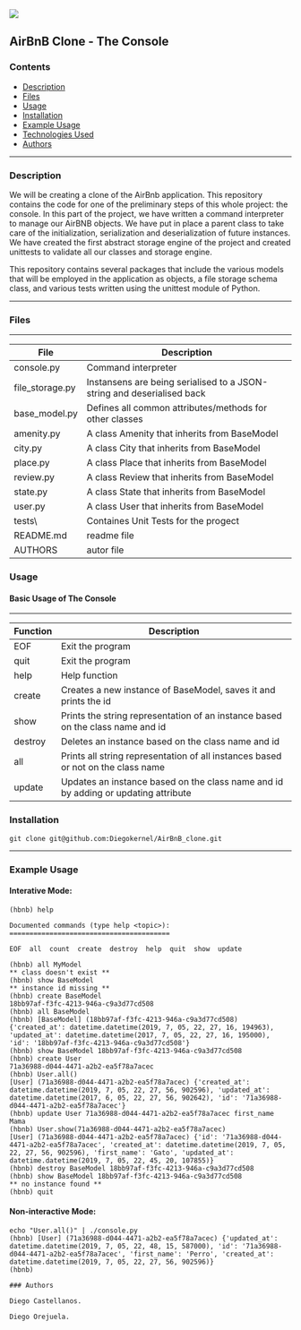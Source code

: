 <img src="https://user-images.githubusercontent.com/33245729/41383392-58f3dbb8-6f25-11e8-8215-d7c3832c0ae8.png">

## AirBnB Clone - The Console

### Contents

* [Description](https://github.com/Diegokernel/AirBnB_clone#description)
* [Files](https://github.com/Diegokernel/AirBnB_clone#files-in-this-repository)
* [Usage](https://github.com/Diegokernel/AirBnB_clone#usage)
* [Installation](https://github.com/Diegokernel/AirBnB_clone#installation)
* [Example Usage](https://github.com/Diegokernel/AirBnB_clone#example-usage)
* [Technologies Used](https://github.com/Diegokernel/AirBnB_clone#technologies-used)
* [Authors](https://github.com/Diegokernel/AirBnB_clone#authors)
---

### Description
We will be creating a clone of the AirBnb application. This repository contains the code for one of the preliminary steps of this whole project: the console. In this part of the project, we have written a command interpreter to manage our AirBNB objects. We have put in place a parent class to take care of the initialization, serialization and deserialization of future instances. We have created the first abstract storage engine of the project and created unittests to validate all our classes and storage engine.


This repository contains several packages that include the various models that will be employed in the application as objects, a file storage schema class, and various tests written using the unittest module of Python.

---

### Files
---
|   **File**   |   **Description**   |
| -------------- | --------------------- |
|console.py | Command interpreter |
|file_storage.py | Instansens are being serialised to a JSON-string and deserialised back |
|base_model.py | Defines all common attributes/methods for other classes |
|amenity.py | A class Amenity that inherits from BaseModel |
|city.py | A class City that inherits from BaseModel |
|place.py | A class Place that inherits from BaseModel |
|review.py | A class Review that inherits from BaseModel |
|state.py | A class State that inherits from BaseModel |
|user.py | A class User that inherits from BaseModel |
|tests\ | Containes Unit Tests for the progect |
|README.md | readme file |
|AUTHORS | autor file |

### Usage

#### Basic Usage of The Console
---
| **Function** | **Description** |
| -------------- | ----------------- |
|EOF | Exit the program |
|quit | Exit the program |
|help | Help function |
|create | Creates a new instance of BaseModel, saves it and prints the id |
|show | Prints the string representation of an instance based on the class name and id |
|destroy | Deletes an instance based on the class name and id |
|all | Prints all string representation of all instances based or not on the class name |
|update | Updates an instance based on the class name and id by adding or updating attribute |

### Installation
```
git clone git@github.com:Diegokernel/AirBnB_clone.git
```
---

### Example Usage

#### Interative Mode:
```
(hbnb) help

Documented commands (type help <topic>):
========================================

EOF  all  count  create  destroy  help  quit  show  update

(hbnb) all MyModel
** class doesn't exist **
(hbnb) show BaseModel
** instance id missing **
(hbnb) create BaseModel
18bb97af-f3fc-4213-946a-c9a3d77cd508
(hbnb) all BaseModel
(hbnb) [BaseModel] (18bb97af-f3fc-4213-946a-c9a3d77cd508) {'created_at': datetime.datetime(2019, 7, 05, 22, 27, 16, 194963), 'updated_at': datetime.datetime(2017, 7, 05, 22, 27, 16, 195000), 'id': '18bb97af-f3fc-4213-946a-c9a3d77cd508'}
(hbnb) show BaseModel 18bb97af-f3fc-4213-946a-c9a3d77cd508
(hbnb) create User
71a36988-d044-4471-a2b2-ea5f78a7acec
(hbnb) User.all()
[User] (71a36988-d044-4471-a2b2-ea5f78a7acec) {'created_at': datetime.datetime(2019, 7, 05, 22, 27, 56, 902596), 'updated_at': datetime.datetime(2017, 6, 05, 22, 27, 56, 902642), 'id': '71a36988-d044-4471-a2b2-ea5f78a7acec'}
(hbnb) update User 71a36988-d044-4471-a2b2-ea5f78a7acec first_name Mama
(hbnb) User.show(71a36988-d044-4471-a2b2-ea5f78a7acec)
[User] (71a36988-d044-4471-a2b2-ea5f78a7acec) {'id': '71a36988-d044-4471-a2b2-ea5f78a7acec', 'created_at': datetime.datetime(2019, 7, 05, 22, 27, 56, 902596), 'first_name': 'Gato', 'updated_at': datetime.datetime(2019, 7, 05, 22, 45, 20, 107855)}
(hbnb) destroy BaseModel 18bb97af-f3fc-4213-946a-c9a3d77cd508
(hbnb) show BaseModel 18bb97af-f3fc-4213-946a-c9a3d77cd508
** no instance found **
(hbnb) quit
```

#### Non-interactive Mode:
```
echo "User.all()" | ./console.py
(hbnb) [User] (71a36988-d044-4471-a2b2-ea5f78a7acec) {'updated_at': datetime.datetime(2019, 7, 05, 22, 48, 15, 587000), 'id': '71a36988-d044-4471-a2b2-ea5f78a7acec', 'first_name': 'Perro', 'created_at': datetime.datetime(2019, 7, 05, 22, 27, 56, 902596)}
(hbnb)

### Authors

Diego Castellanos.

Diego Orejuela.

